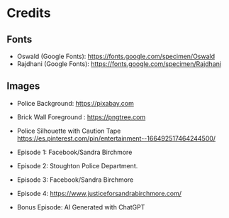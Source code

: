 # Credits

## Fonts
- Oswald (Google Fonts): https://fonts.google.com/specimen/Oswald
- Rajdhani (Google Fonts): https://fonts.google.com/specimen/Rajdhani

## Images
- Police Background: https://pixabay.com
- Brick Wall Foreground : https://pngtree.com
- Police Silhouette with Caution Tape https://es.pinterest.com/pin/entertainment--166492517464244500/ 

- Episode 1: Facebook/Sandra Birchmore
- Episode 2: Stoughton Police Department.
- Episode 3: Facebook/Sandra Birchmore
- Episode 4: https://www.justiceforsandrabirchmore.com/
- Bonus Episode: AI Generated with ChatGPT

